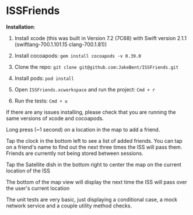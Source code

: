 # ISSFriends

**Installation**:

1. Install xcode (this was built in Version 7.2 (7C68) with Swift version 2.1.1 (swiftlang-700.1.101.15 clang-700.1.81))

2. Install cocoapods: `gem install cocoapods -v 0.39.0`

3. Clone the repo: `git clone git@github.com:JakeBent/ISSFriends.git`

4. Install pods: `pod install`

5. Open `ISSFriends.xcworkspace` and run the project: `Cmd + r`

6. Run the tests: `Cmd + u`

If there are any issues installing, please check that you are running the same versions of xcode and cocoapods.

Long press (~1 second) on a location in the map to add a friend.

Tap the clock in the bottom left to see a list of added friends. You can tap on a friend's name to find out the next three times the ISS will pass them. Friends are currently not being stored between sessions.

Tap the Satellite dish in the bottom right to center the map on the current location of the ISS

The bottom of the map view will display the next time the ISS will pass over the user's current location

The unit tests are very basic, just displaying a conditional case, a mock network service and a couple utility method checks.
